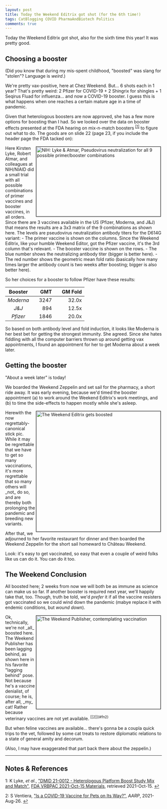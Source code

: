 ```yaml
---
layout: post
title: Today the Weekend Editrix got shot (for the 6th time!)
tags: CatBlogging COVID PharmaAndBiotech Politics
comments: true
---
```


Today the Weekend Editrix got shot, also for the sixth time this year!  It was pretty
good.  


## Choosing a booster  

(Did you know that during my mis-spent childhood, "boosted" was slang for "stolen"?
Language is _weird_.)  

We're pretty vax-positive, here at Chez Weekend.  But&hellip; 6 shots each in 1 year?
That's pretty weird: 2 Pfizer for COVID-19 + 2 Shingrix for shingles + 1 Seqirus Fluad for
influenza&hellip; and now a COVID-19 booster.  I guess this is what happens when one
reaches a certain mature age in a time of pandemic.  

Given that heterologous boosters are now approved, she has a few more options for boosting
than I had.  So we looked over the data on booster effects presented at the FDA hearing on
mix-n-match boosters <sup id="fn1a">[[1]](#fn1)</sup> to figure out what to do.  The goods
are on slide 22 (page 23, if you include the header page the FDA tacked on):  

<img src="{{ site.baseurl }}/images/2021-10-15-fda-covid-boosters-jnj-mixmatch-nih-2.jpg" width="400" height="224" alt="NIH: Lyke &amp; Atmar, Pseudovirus neutralization for all 9 possible primer/booster combinations" title="NIH: Lyke &amp; Atmar, Pseudovirus neutralization for all 9 possible primer/booster combinations" style="float: right; margin: 3px 3px 3px 3px; border: 1px solid #000000;">
Here Kirsten Lyke, Robert Atmar, and colleagues at NIH/NIAID did a small trial with all
possible combinations of primer vaccines and booster vaccines, in all orders.  Since there
are 3 vaccines available in the US (Pfizer, Moderna, and J&amp;J) that means the results
are a 3x3 matrix of the 9 combinations as shown here.  The levels are pseudovirus
neutralization antibody titers for the D614G variant:  
- The primer vaccine is shown on the columns.  Since the Weekend Editrix, like your humble
  Weekend Editor, got the Pfizer vaccine, it's the 3rd column that's relevant.  
- The booster vaccine is shown on the rows.  
- The blue number shows the neutralizing antibody titer (bigger is better here).  
- The red number shows the geometric mean fold ratio (basically how many times larger the
  antibody count is two weeks after boosting; bigger is also better here).  

So her choices for a booster to follow Pfizer have these results:  

| __Booster__ | | __GMT__  | | __GM Fold__ |
|:-----------:|-|---------:|-|------------:|
| _Moderna_    | | 3247     | | 32.0x       |
| _J&amp;J_    | |  894     | | 12.5x       |
| _Pfizer_     | | 1846     | | 20.0x       |

So based on both antibody level and fold induction, it looks like Moderna is her best bet
for getting the strongest immunity.  She agreed.  Since she hates fiddling with all the
computer barriers thrown up around getting vax appointments, I found an appointment for
her to get Moderna about a week later.  


## Getting the booster  

"About a week later" is today!  

We boarded the Weekend Zeppelin and set sail for the pharmacy, a short ride away.  It was
early evening, because we'd timed the booster appointment (a) to work around the Weekend
Editrix's work meetings, and (b) to time the side-effects to happen mostly while she's
asleep.  

<img src="{{ site.baseurl }}/images/2021-10-27-weekend-editrix-shot-sixth-time-stick-pic.jpg" width="400" height="387" alt="The Weekend Editrix gets boosted" title="The Weekend Editrix gets boosted" style="float: right; margin: 3px 3px 3px 3px; border: 1px solid #000000;">
Herewith the now regrettably-canonical stick pic.  While it may be regrettable that we
have to get so many vaccinations, it's more regrettable that so many others will _not_ do
so, and are thereby both prolonging the pandemic and breeding new variants.  

After that, we adjourned to her favorite restaurant for dinner and then boarded the
Weekend Zeppelin for the short sail homeward to Ch&acirc;teau Weekend.  

Look: it's easy to get vaccinated, so easy that even a couple of weird folks like us can
do it.  You can do it too.  


## The Weekend Conclusion  

All boosted here; 2 weeks from now we will both be as immune as science can make us so
far.  If another booster is required next year, we'll happily take that, too.  Though,
truth be told, we'd _prefer_ it if all the vaccine resisters got vaccinated so we could
wind down the pandemic (mabye replace it with endemic conditions, but _wound down_).  

<img src="{{ site.baseurl }}/images/2021-10-27-weekend-editrix-shot-sixth-time-weekend-publisher.jpg" width="400" height="300" alt="The Weekend Publisher, contemplating vaccination" title="The Weekend Publisher, contemplating vaccination" style="float: right; margin: 3px 3px 3px 3px; border: 1px solid #000000;">
Ok, technically, we're not _all_ boosted here.  The Weekend Publisher has been lagging
behind, as shown here in his favorite "lagging behind" pose. Not because he's a vaccine
denialist, of course; he is, after all, _my_ cat!  Rather because veterinary vaccines are
not yet available. <sup id="fn2a">[[2]](#fn2)</sup>  

But when feline vaccines are available&hellip; there's gonna be a coupla quick trips to
the vet, followed by some cat treats to restore diplomatic relations to a state of general
amity and decorum.  

(Also, I may have exaggerated that part back there about the zeppelin.)  

---

## Notes &amp; References  

<!--
<sup id="fn1a">[[1]](#fn1)</sup>

<a id="fn1">1</a>: ***, ["***"](***), *** [↩](#fn1a)  

<img src="{{ site.baseurl }}/images/***" width="400" height="***" alt="***" title="***" style="float: right; margin: 3px 3px 3px 3px; border: 1px solid #000000;">

<iframe width="400" height="224" src="***" allow="accelerometer; encrypted-media; gyroscope; picture-in-picture" allowfullscreen style="float: right; margin: 3px 3px 3px 3px; border: 1px solid #000000;"></iframe>
-->

<a id="fn1">1</a>: K Lyke, _et al._, ["DMID 21-0012 - Heterologous Platform Boost Study Mix and Match"](https://www.fda.gov/media/153128/download), [FDA VRBPAC 2021-Oct-15 Materials](https://www.fda.gov/advisory-committees/advisory-committee-calendar/vaccines-and-related-biological-products-advisory-committee-october-14-15-2021-meeting-announcement), retrieved 2021-Oct-15. [↩](#fn1a)  

<a id="fn2">2</a>: S Ventiera, ["Is a COVID-19 Vaccine for Pets on Its Way?"](https://www.aarp.org/home-family/friends-family/info-2021/pets-and-covid-19-vaccines.html), _AARP_, 2021-Aug-26. [↩](#fn2a)  
